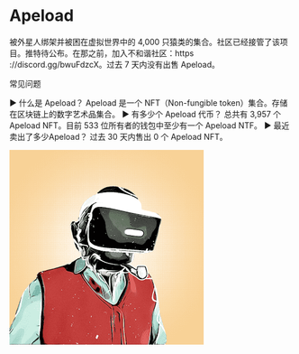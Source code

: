 # Apeload

被外星人绑架并被困在虚拟世界中的 4,000 只猿类的集合。社区已经接管了该项目。推特待公布。在那之前，加入不和谐社区：https ://discord.gg/bwuFdzcX。过去 7 天内没有出售 Apeload。

常见问题

▶ 什么是 Apeload？
Apeload 是一个 NFT（Non-fungible token）集合。存储在区块链上的数字艺术品集合。
▶ 有多少个 Apeload 代币？
总共有 3,957 个 Apeload NFT。目前 533 位所有者的钱包中至少有一个 Apeload NTF。
▶ 最近卖出了多少Apeload？
过去 30 天内售出 0 个 Apeload NFT。

![unnamed](unnamed.png)
